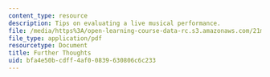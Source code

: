 ```yaml
---
content_type: resource
description: Tips on evaluating a live musical performance.
file: /media/https%3A/open-learning-course-data-rc.s3.amazonaws.com/21m-263-music-since-1960-spring-2006/bfa4e50bcdff4af00839630806c6c233_further_thoughts.pdf
file_type: application/pdf
resourcetype: Document
title: Further Thoughts
uid: bfa4e50b-cdff-4af0-0839-630806c6c233
---
```

